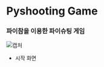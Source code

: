 # Pyshooting Game

### 파이참을 이용한 파이슈팅 게임

![캡처](https://user-images.githubusercontent.com/96816327/148946306-fe6df6cf-c9e3-40e1-ae8d-73fbf94d10a8.PNG)

- 시작 화면

